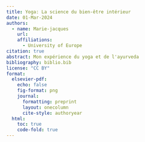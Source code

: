 ```yaml
---
title: Yoga: La science du bien-être intérieur
date: 01-Mar-2024
authors:
  - name: Marie-jacques
    url: 
    affiliations:
      - University of Europe
citation: true
abstract: Mon expérience du yoga et de l'ayurveda
bibliography: biblio.bib
license: "CC BY"
format:
  elsevier-pdf:
    echo: false
    fig-format: png
    journal:
      formatting: preprint
      layout: onecolumn
      cite-style: authoryear
  html:
    toc: true
    code-fold: true
---
```


